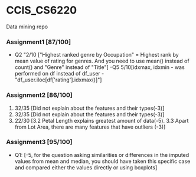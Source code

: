 # CCIS_CS6220
Data mining repo
### Assignment1 [87/100]
- Q2 "2/10 ["Highest ranked genre by Occupation" = Highest rank by mean value of rating for genres. And you need to use mean() instead of count() and "Genre" instead of "Title"]
-Q5 5/10[idxmax, idxmin - was performed on df instead of df_user - "df_user.iloc[df['rating'].idxmax()]"]

### Assignment2 [86/100]
1. 32/35 [Did not explain about the features and their types(-3)]
2. 32/35 [Did not explain about the features and their types(-3)]
3. 22/30 [3.2 Petal Length explains greatest amount of data(-5). 3.3 Apart from Lot Area, there are many features that have outliers (-3)]
### Assignment3 [95/100]
- Q1: [-5, for the question asking similarities or differences in the imputed values from mean and median, you should have taken this specific case and compared either the values directly or using boxplots]
